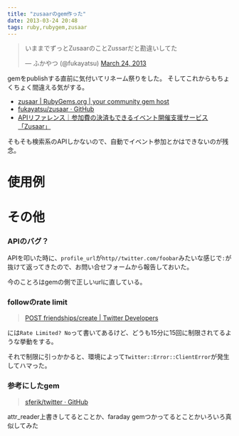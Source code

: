 ```yaml
---
title: "zusaarのgem作った"
date: 2013-03-24 20:48
tags: ruby,rubygem,zusaar
---
```


<blockquote class="twitter-tweet"><p>いままでずっとZusaarのことZussarだと勘違いしてた</p>&mdash; ふかやつ (@fukayatsu) <a href="https://twitter.com/fukayatsu/status/315701285150158848">March 24, 2013</a></blockquote>
<script async src="//platform.twitter.com/widgets.js" charset="utf-8"></script>
gemをpublishする直前に気付いてリネーム祭りをした。
そしてこれからもちょくちょく間違える気がする。

- [zusaar | RubyGems.org | your community gem host](https://rubygems.org/gems/zusaar)
- [fukayatsu/zusaar · GitHub](https://github.com/fukayatsu/zusaar)
- [APIリファレンス｜参加費の決済もできるイベント開催支援サービス「Zusaar」](http://www.zusaar.com/doc/api.html)

そもそも検索系のAPIしかないので、自動でイベント参加とかはできないのが残念。

# 使用例

<script src="https://gist.github.com/fukayatsu/5231578.js"></script>

# その他

### APIのバグ？
APIを叩いた時に、`profile_url`が`http//twitter.com/foobar`みたいな感じで`:`が抜けて返ってきたので、お問い合せフォームから報告しておいた。

今のことろはgemの側で正しいurlに直している。

### followのrate limit
> [POST friendships/create | Twitter Developers](https://dev.twitter.com/docs/api/1.1/post/friendships/create)

には`Rate Limited? No`って書いてあるけど、どうも15分に15回に制限されてるような挙動をする。

それで制限に引っかかると、環境によって`Twitter::Error::ClientError`が発生してハマった。

### 参考にしたgem
> [sferik/twitter · GitHub](https://github.com/sferik/twitter)

attr_reader上書きしてるとことか、faraday gemつかってるとことかいろいろ真似してみた